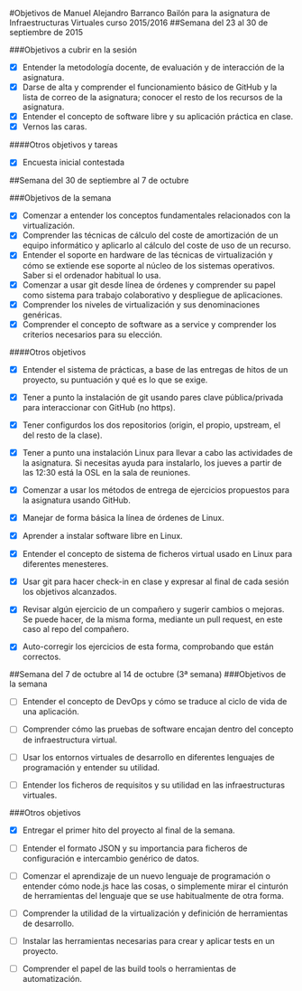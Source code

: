 #Objetivos de Manuel Alejandro Barranco Bailón para la asignatura de Infraestructuras Virtuales curso 2015/2016
##Semana del 23 al 30 de septiembre de 2015

###Objetivos a cubrir en la sesión

- [X] Entender la metodología docente, de evaluación y de interacción de la asignatura.
- [X] Darse de alta y comprender el funcionamiento básico de GitHub y la lista de correo de la asignatura; conocer el resto de los recursos de la asignatura.
- [X] Entender el concepto de software libre y su aplicación práctica en clase.
- [X] Vernos las caras.

####Otros objetivos y tareas

- [X] Encuesta inicial contestada


##Semana del 30 de septiembre al 7 de octubre

###Objetivos de la semana

- [X] Comenzar a entender los conceptos fundamentales relacionados con la virtualización.
- [X] Comprender las técnicas de cálculo del coste de amortización de un equipo informático y aplicarlo al cálculo del coste de uso de un recurso.
- [X] Entender el soporte en hardware de las técnicas de virtualización y cómo se extiende ese soporte al núcleo de los sistemas operativos. Saber si el ordenador habitual lo usa.
- [X] Comenzar a usar git desde línea de órdenes y comprender su papel como sistema para trabajo colaborativo y despliegue de aplicaciones.
- [X] Comprender los niveles de virtualización y sus denominaciones genéricas.
- [X] Comprender el concepto de software as a service y comprender los criterios necesarios para su elección.

####Otros objetivos

- [X] Entender el sistema de prácticas, a base de las entregas de hitos de un proyecto, su puntuación y qué es lo que se exige.
- [X] Tener a punto la instalación de git usando pares clave pública/privada para interaccionar con GitHub (no https).
- [X] Tener configurdos los dos repositorios (origin, el propio, upstream, el del resto de la clase).
- [X] Tener a punto una instalación Linux para llevar a cabo las actividades de la asignatura. Si necesitas ayuda para instalarlo, los jueves a partir de las 12:30 está la OSL en la sala de reuniones.
- [X] Comenzar a usar los métodos de entrega de ejercicios propuestos para la asignatura usando GitHub.
- [X] Manejar de forma básica la línea de órdenes de Linux.
- [X] Aprender a instalar software libre en Linux.
- [X] Entender el concepto de sistema de ficheros virtual usado en Linux para diferentes menesteres.
- [X] Usar git para hacer check-in en clase y expresar al final de cada sesión los objetivos alcanzados.
- [X] Revisar algún ejercicio de un compañero y sugerir cambios o mejoras. Se puede hacer, de la misma forma, mediante un pull request, en este caso al repo del compañero.
- [X] Auto-corregir los ejercicios de esta forma, comprobando que están correctos.


##Semana del 7 de octubre al 14 de octubre (3ª semana)
###Objetivos de la semana
- [ ] Entender el concepto de DevOps y cómo se traduce al ciclo de vida de una aplicación.

- [ ] Comprender cómo las pruebas de software encajan dentro del concepto de infraestructura virtual.

- [ ] Usar los entornos virtuales de desarrollo en diferentes lenguajes de programación y entender su utilidad.

- [ ] Entender los ficheros de requisitos y su utilidad en las infraestructuras virtuales.

###Otros objetivos
- [X] Entregar el primer hito del proyecto al final de la semana.

- [ ] Entender el formato JSON y su importancia para ficheros de configuración e intercambio genérico de datos.

- [ ] Comenzar el aprendizaje de un nuevo lenguaje de programación o entender cómo node.js hace las cosas, o simplemente mirar el cinturón de herramientas del lenguaje que se use habitualmente de otra forma.

- [ ] Comprender la utilidad de la virtualización y definición de herramientas de desarrollo.

- [ ] Instalar las herramientas necesarias para crear y aplicar tests en un proyecto.

- [ ] Comprender el papel de las build tools o herramientas de automatización.


